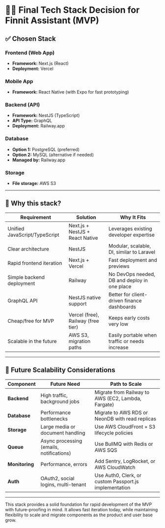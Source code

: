 # 🧑‍💻 Final Tech Stack Decision for Finnit Assistant (MVP)

## ✅ Chosen Stack

### **Frontend (Web App)**
- **Framework:** Next.js (React)
- **Deployment:** Vercel

### **Mobile App**
- **Framework:** React Native (with Expo for fast prototyping)

### **Backend (API)**
- **Framework:** NestJS (TypeScript)
- **API Type:** GraphQL
- **Deployment:** Railway.app

### **Database**
- **Option 1:** PostgreSQL (preferred)
- **Option 2:** MySQL (alternative if needed)
- **Managed by:** Railway.app

### **Storage**
- **File storage:** AWS S3

---

## 🚀 Why this stack?

| Requirement                    | Solution                            | Why It Fits                                                   |
|-------------------------------|-------------------------------------|---------------------------------------------------------------|
| Unified JavaScript/TypeScript | Next.js + NestJS + React Native     | Leverages existing developer expertise                        |
| Clear architecture            | NestJS                              | Modular, scalable, DI, similar to Laravel                     |
| Rapid frontend iteration      | Next.js + Vercel                    | Fast deployment and previews                                  |
| Simple backend deployment     | Railway                             | No DevOps needed, DB and deploy in one place                  |
| GraphQL API                   | NestJS native support               | Better for client-driven finance dashboards                   |
| Cheap/free for MVP            | Vercel (free), Railway (free tier)  | Keeps early costs very low                                    |
| Scalable in the future        | AWS S3, migration paths             | Easily portable when traffic or needs increase                |

---

## 🔄 Future Scalability Considerations

| Component   | Future Need                                 | Path to Scale                                              |
|-------------|----------------------------------------------|-------------------------------------------------------------|
| **Backend** | High traffic, background jobs                | Migrate from Railway to AWS (EC2, Lambda, Fargate)          |
| **Database**| Performance bottlenecks                      | Migrate to AWS RDS or NeonDB with read replicas             |
| **Storage** | Large media or document handling             | Use AWS CloudFront + S3 lifecycle policies                  |
| **Queue**   | Async processing (emails, notifications)     | Use BullMQ with Redis or AWS SQS                            |
| **Monitoring**| Performance, errors                         | Add Sentry, LogRocket, or AWS CloudWatch                    |
| **Auth**    | OAuth2, social logins, multi-tenant          | Use Auth0, Clerk, or custom Passport.js implementation      |

---

This stack provides a solid foundation for rapid development of the MVP with future-proofing in mind. It allows fast iteration today, while maintaining flexibility to scale and migrate components as the product and user base grow.
